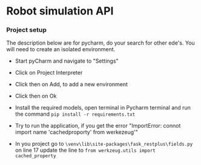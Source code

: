 # Robot simulation API
### Project setup
The description below are for pycharm, do your search for other ede's.
You will need to create an isolated environment. 
* Start pyCharm and navigate to  "Settings"
* Click on Project Interpreter
* Click then on Add, to add a new environment
* Click then on Ok
* Install the required models, open terminal in Pycharm terminal and run the command
``
pip install -r requirements.txt
``

* Try to run the application, if you get the error "ImportError: connot import name 'cachedproporty' from werkezeug'"
* In you project go to ``\venv\lib\site-packages\fask_restplus\fields.py`` on line 17 update the line to
``
from werkzeug.utils import cached_property
``
